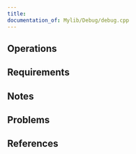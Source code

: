 ```yaml
---
title: 
documentation_of: Mylib/Debug/debug.cpp
---
```


## Operations

## Requirements

## Notes

## Problems

## References

